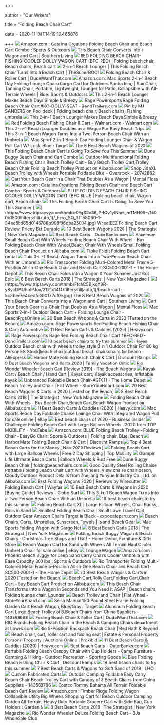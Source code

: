 +++
        
author = "Our Writers"
        
title = "Folding Beach Chair Cart"
        
date = 2020-11-08T14:19:10.465876
        
+++
[ ![](https://images-na.ssl-images-amazon.com/images/I/411pRTGjz7L._AC_.jpg)](https://images-na.ssl-images-amazon.com/images/I/411pRTGjz7L._AC_.jpg) Amazon.com : Catalina Creations Folding Beach Chair and Beach Cart Combo :  Sports & Outdoors
[ ![](https://static.onecms.io/wp-content/uploads/sites/24/2020/05/29/beach-chair-wagon-2000.jpg)](https://static.onecms.io/wp-content/uploads/sites/24/2020/05/29/beach-chair-wagon-2000.jpg) This Beach Chair Converts Into a Wagon and Cart | Southern Living
[ ![](https://i.pinimg.com/originals/41/f7/12/41f712845f46d2b71655956a18305200.jpg)](https://i.pinimg.com/originals/41/f7/12/41f712845f46d2b71655956a18305200.jpg) RED FOLDING BEACH CHAIR-FISHING-COOLER DOLLY WAGON CART (BFC-RED) | Folding  beach chair, Beach chairs, Beach cart
[ ![](https://www.thesuperboo.com/wp-content/uploads/2019/06/2-in-1-Beach-Lounger-This-Folding-Beach-Chair-Turns-Into-a-Beach-Cart.jpg)](https://www.thesuperboo.com/wp-content/uploads/2019/06/2-in-1-Beach-Lounger-This-Folding-Beach-Chair-Turns-Into-a-Beach-Cart.jpg) 2-in-1 Beach Lounger | This Folding Beach Chair Turns Into a Beach Cart |  TheSuperBOO!
[ ![](http://static.dudeiwantthat.com/img/outdoors/beach/resize(360%2C300)/folding-beach-chair-roller-27884.jpg)](http://static.dudeiwantthat.com/img/outdoors/beach/resize(360%2C300)/folding-beach-chair-roller-27884.jpg) Folding Beach Chair & Roller Cart | DudeIWantThat.com
[ ![](https://images-na.ssl-images-amazon.com/images/I/71mc40VmrOL._AC_UL474_SR474,450_.jpg)](https://images-na.ssl-images-amazon.com/images/I/71mc40VmrOL._AC_UL474_SR474,450_.jpg) Amazon.com: Mac Sports 2-in-1 Beach Day Folding Lounge Chair+Cargo Cart for  Outdoors Sunbathing | Sun Chair, Tanning Chair, Portable, Lightweight,  Lounger for Patio, Collapsible with All-Terrain Wheels | Blue: Sports &  Outdoors
[ ![](https://cdn0.wideopencountry.com/wp-content/uploads/2020/03/Mac-Sports-2-in-1-Outdoor-Beach-Cart-Folding-Lounge-Chair-wLock-Tanning-Sunbathing-Lounging-Pool-Backyard-Porch-Portable-Collapsible-with-All-Terrain-Wheels-Blue-wLock--1021x1024.jpg)](https://cdn0.wideopencountry.com/wp-content/uploads/2020/03/Mac-Sports-2-in-1-Outdoor-Beach-Cart-Folding-Lounge-Chair-wLock-Tanning-Sunbathing-Lounging-Pool-Backyard-Porch-Portable-Collapsible-with-All-Terrain-Wheels-Blue-wLock--1021x1024.jpg) This 2-in-1 Beach Lounger Makes Beach Days Simple & Breezy
[ ![](https://cdn11.bigcommerce.com/s-n4cjl/images/stencil/1280x1280/products/38513/823550/Rage-Powersports_KC-DOLLY-SEAT_image_1__33623.1562807301.jpg?c=2)](https://cdn11.bigcommerce.com/s-n4cjl/images/stencil/1280x1280/products/38513/823550/Rage-Powersports_KC-DOLLY-SEAT_image_1__33623.1562807301.jpg?c=2) Rage Powersports Rage Folding Beach Chair Cart #KC-DOLLY-SEAT -  BendTrailers.com
[ ![](https://i.pinimg.com/originals/50/f0/62/50f062f7024d656e234abcff479c23db.jpg)](https://i.pinimg.com/originals/50/f0/62/50f062f7024d656e234abcff479c23db.jpg) Pin by MJ SANDERS on Pool deck | Folding beach chair, Beach chairs, Fishing  umbrella
[ ![](https://cdn0.wideopencountry.com/wp-content/uploads/2020/03/beach-chair-lounger-.jpg)](https://cdn0.wideopencountry.com/wp-content/uploads/2020/03/beach-chair-lounger-.jpg) This 2-in-1 Beach Lounger Makes Beach Days Simple & Breezy
[ ![](https://i5.walmartimages.com/asr/507b9cdf-6f35-4b92-9c8c-9db092a0e2ac_1.c4f47b1c6c00715ae1d7d00a3cf055eb.jpeg)](https://i5.walmartimages.com/asr/507b9cdf-6f35-4b92-9c8c-9db092a0e2ac_1.c4f47b1c6c00715ae1d7d00a3cf055eb.jpeg) Red Folding Beach Fishing Chair & Cart - Walmart.com - Walmart.com
[ ![](https://odditymall.com/includes/content/this-beach-chair-doubles-as-a-wagon-for-easy-beach-trips-0.jpg)](https://odditymall.com/includes/content/this-beach-chair-doubles-as-a-wagon-for-easy-beach-trips-0.jpg) This 2-in-1 Beach Lounger Doubles as a Wagon For Easy Beach Trips
[ ![](https://odditymall.com/includes/content/3-in-1-beach-wagon-turns-into-a-two-person-beach-chair-with-an-umbrella-0.jpg)](https://odditymall.com/includes/content/3-in-1-beach-wagon-turns-into-a-two-person-beach-chair-with-an-umbrella-0.jpg) This 3-in-1 Beach Wagon Turns Into a Two-Person Beach Chair With an Umbrella
[ ![](https://target.scene7.com/is/image/Target/GUEST_55570bf2-078f-4b8b-a697-d0b3b7aac528?wid=488&hei=488&fmt=pjpeg)](https://target.scene7.com/is/image/Target/GUEST_55570bf2-078f-4b8b-a697-d0b3b7aac528?wid=488&hei=488&fmt=pjpeg) Mac Sport 2-in-1 Beach Day Folding Lounger Chair & Wagon Pull Cart W/ Lock,  Blue : Target
[ ![](https://www.tripsavvy.com/thmb/u3H_rrV3NHjn6Z88HM8F65KLMhE=/1500x1125/smart/filters:no_upscale()/81I3IZ61ryL._SL1500_-9112176f290b4c4e9b042c540062535d.jpg)](https://www.tripsavvy.com/thmb/u3H_rrV3NHjn6Z88HM8F65KLMhE=/1500x1125/smart/filters:no_upscale()/81I3IZ61ryL._SL1500_-9112176f290b4c4e9b042c540062535d.jpg) The 8 Best Beach Wagons of 2020
[ ![](https://imgix.bustle.com/uploads/image/2019/5/28/4b27f9d9-fe4b-40a4-8e8b-6f53e44b0830-5b7c2742-9ddc-4870-99d0-5222033be697-91zajg7ueul_sl1500_.jpg?w=960&h=540&fit=crop&crop=faces&auto=format%2Ccompress&cs=srgb&q=70)](https://imgix.bustle.com/uploads/image/2019/5/28/4b27f9d9-fe4b-40a4-8e8b-6f53e44b0830-5b7c2742-9ddc-4870-99d0-5222033be697-91zajg7ueul_sl1500_.jpg?w=960&h=540&fit=crop&crop=faces&auto=format%2Ccompress&cs=srgb&q=70) This Folding Beach Chair Cart Is Going To *Save* You This Summer
[ ![](https://www.shadeusa.com/wp-content/uploads/2015/04/Dunebuggy_1.gif)](https://www.shadeusa.com/wp-content/uploads/2015/04/Dunebuggy_1.gif) Dune Buggy Beach Chair and Cart Combo
[ ![](https://sc01.alicdn.com/kf/HTB1CQoGPXXXXXb.XVXXq6xXFXXXl.jpg_350x350.jpg)](https://sc01.alicdn.com/kf/HTB1CQoGPXXXXXb.XVXXq6xXFXXXl.jpg_350x350.jpg) Outdoor Multifunctional Folding Beach Fishing Chair Beach Trolley Cart -  Buy Beach Trolley Cart,Trolley Beach Chair,Folding Beach Trolley Product on  Alibaba.com
[ ![](https://ak1.ostkcdn.com/images/products/is/images/direct/d347ddf3aa81e9536f6bf96ac152dcdc6471139f/vidaXL-Portable-Beach-Trolley%2C-Chair%2C-Table%2C-Three-in-One%2C-Blue.jpg?impolicy=medium)](https://ak1.ostkcdn.com/images/products/is/images/direct/d347ddf3aa81e9536f6bf96ac152dcdc6471139f/vidaXL-Portable-Beach-Trolley%2C-Chair%2C-Table%2C-Three-in-One%2C-Blue.jpg?impolicy=medium) Shop vidaXL Beach Trolley with Wheels Portable Foldable Blue - Overstock -  20742862
[ ![](https://images2.minutemediacdn.com/image/upload/c_fill,g_auto,h_1248,w_2220/f_auto,q_auto,w_1100/v1559579946/shape/mentalfloss/584760-amazonhed.jpg)](https://images2.minutemediacdn.com/image/upload/c_fill,g_auto,h_1248,w_2220/f_auto,q_auto,w_1100/v1559579946/shape/mentalfloss/584760-amazonhed.jpg) Cart Your Beach Gear in a Chair That Doubles As a Wagon | Mental Floss
[ ![](https://images-na.ssl-images-amazon.com/images/I/81qRL6NvmfL._AC_SL1219_.jpg)](https://images-na.ssl-images-amazon.com/images/I/81qRL6NvmfL._AC_SL1219_.jpg) Amazon.com : Catalina Creations Folding Beach Chair and Beach Cart Combo :  Sports & Outdoors
[ ![](https://i.pinimg.com/originals/0c/de/f9/0cdef9c47acacd05f5ff618acff7269d.jpg)](https://i.pinimg.com/originals/0c/de/f9/0cdef9c47acacd05f5ff618acff7269d.jpg) BLUE FOLDING BEACH CHAIR FISHING COOLER DOLLY WAGON CART (BFC BLUE | Folding  beach chair, Wagon cart, Beach chairs
[ ![](https://imgix.bustle.com/uploads/image/2019/5/24/5b7c2742-9ddc-4870-99d0-5222033be697-91zajg7ueul_sl1500_.jpg)](https://imgix.bustle.com/uploads/image/2019/5/24/5b7c2742-9ddc-4870-99d0-5222033be697-91zajg7ueul_sl1500_.jpg) This Folding Beach Chair Cart Is Going To *Save* You This Summer
[ ![](https://www.tripsavvy.com/thmb/r0YgS2x36_PHGv1ylNhm_mTMH08=/1500x1500/filters:fill(auto,1)/_hero_SQ_3T158060-1-34ee5bd85d0146788b998f86dba25004.jpg)](https://www.tripsavvy.com/thmb/r0YgS2x36_PHGv1ylNhm_mTMH08=/1500x1500/filters:fill(auto,1)/_hero_SQ_3T158060-1-34ee5bd85d0146788b998f86dba25004.jpg) WheelEEZ Folding Beach Cart Review: Pricey But Durable
[ ![](https://pyxis.nymag.com/v1/imgs/f89/62d/59d6303af217bdac83f2e5d2ce6de7ba06-01-beach-wagon.rsquare.w600.jpg)](https://pyxis.nymag.com/v1/imgs/f89/62d/59d6303af217bdac83f2e5d2ce6de7ba06-01-beach-wagon.rsquare.w600.jpg) 10 Best Beach Wagons 2020 | The Strategist | New York Magazine
[ ![](https://www.outerbanks.com/images/uploads/static_content/760/cart_hero.jpg)](https://www.outerbanks.com/images/uploads/static_content/760/cart_hero.jpg) Best Beach Carts - OuterBanks.com
[ ![](https://sc02.alicdn.com/kf/HTB1rS_aLpXXXXXYXVXX760XFXXX5.png)](https://sc02.alicdn.com/kf/HTB1rS_aLpXXXXXYXVXX760XFXXX5.png) Aluminum Small Beach Cart With Wheels Folding Beach Chair With Wheel - Buy Folding  Beach Chair With Wheel,Beach Chair With Wheels,Small Folding Beach Chair  Product on Alibaba.com
[ ![](https://budgetvideo.com/images/gallery/foldit_cart.jpg)](https://budgetvideo.com/images/gallery/foldit_cart.jpg) Tipke Foldit Folding Beach Cart rental
[ ![](https://odditymall.com/includes/content/upload/3-in-1-beach-wagon-turns-into-a-two-person-beach-chair-with-an-umbrella-5074.jpg)](https://odditymall.com/includes/content/upload/3-in-1-beach-wagon-turns-into-a-two-person-beach-chair-with-an-umbrella-5074.jpg) This 3-in-1 Beach Wagon Turns Into a Two-Person Beach Chair With an Umbrella
[ ![](https://images.homedepot-static.com/productImages/074ccf87-b017-4aca-85d3-05fd27663581/svn/multi-rio-beach-chairs-sc500-2001-1-64_600.jpg)](https://images.homedepot-static.com/productImages/074ccf87-b017-4aca-85d3-05fd27663581/svn/multi-rio-beach-chairs-sc500-2001-1-64_600.jpg) Rio Transporter Folding Multi-Colored Metal Frame 5-Position All-In-One Beach  Chair and Beach Cart-SC500-2001-1 - The Home Depot
[ ![](https://redtri.com/wp-content/uploads/2019/06/Folding-Chair-2_Amazon.jpg?w=762)](https://redtri.com/wp-content/uploads/2019/06/Folding-Chair-2_Amazon.jpg?w=762) This Beach Chair Folds into a Wagon & Your Summer Just Got Epic
[ ![](https://pyxis.nymag.com/v1/imgs/33f/96c/89338ca8e44e2d7b9cd1f04c0bb5533683-11---.rhorizontal.w600.jpg)](https://pyxis.nymag.com/v1/imgs/33f/96c/89338ca8e44e2d7b9cd1f04c0bb5533683-11---.rhorizontal.w600.jpg) 8 Best Beach Carts 2018 | The Strategist | New York Magazine
[ ![](https://www.tripsavvy.com/thmb/FtchC5BjkqYDR-y8ycDMUhoIPJo=/2121x1414/filters:fill(auto,1)/beach-cart-5c3bee7e4cedfd000177cf0e.jpg)](https://www.tripsavvy.com/thmb/FtchC5BjkqYDR-y8ycDMUhoIPJo=/2121x1414/filters:fill(auto,1)/beach-cart-5c3bee7e4cedfd000177cf0e.jpg) The 8 Best Beach Wagons of 2020
[ ![](https://imagesvc.meredithcorp.io/v3/mm/image?url=https%3A%2F%2Fstatic.onecms.io%2Fwp-content%2Fuploads%2Fsites%2F24%2F2020%2F05%2F29%2Fmac-sports-beach-day-lounger.jpg)](https://imagesvc.meredithcorp.io/v3/mm/image?url=https%3A%2F%2Fstatic.onecms.io%2Fwp-content%2Fuploads%2Fsites%2F24%2F2020%2F05%2F29%2Fmac-sports-beach-day-lounger.jpg) This Beach Chair Converts Into a Wagon and Cart | Southern Living
[ ![](https://images2.minutemediacdn.com/image/upload/c_fit,f_auto,fl_lossy,q_auto,w_728/v1561996724/shape/mentalfloss/584760-amazon1.jpg?itok=UxorGgSu)](https://images2.minutemediacdn.com/image/upload/c_fit,f_auto,fl_lossy,q_auto,w_728/v1561996724/shape/mentalfloss/584760-amazon1.jpg?itok=UxorGgSu) Cart Your Beach Gear in a Chair That Doubles As a Wagon | Mental Floss
[ ![](https://beachprosonline.com/wp-content/uploads/2019/08/81w8VXEGqL._SL1500_.jpg)](https://beachprosonline.com/wp-content/uploads/2019/08/81w8VXEGqL._SL1500_.jpg) Mac Sports 2-in-1 Outdoor Beach Cart + Folding Lounge Chair -  BeachProsOnline
[ ![](https://www.divein.com/wp-content/uploads/Mac-Sports-Heavy-Duty-Collapsible-Folding-All-Terrain-Utility-Wagon-Beach-Cart.jpg)](https://www.divein.com/wp-content/uploads/Mac-Sports-Heavy-Duty-Collapsible-Folding-All-Terrain-Utility-Wagon-Beach-Cart.jpg) 20 Best Beach Wagons & Carts in 2020 [Tested on the Beach]
[ ![](https://images-na.ssl-images-amazon.com/images/I/41dBVTbccIL._AC_.jpg)](https://images-na.ssl-images-amazon.com/images/I/41dBVTbccIL._AC_.jpg) Amazon.com: Rage Powersports Red Folding Beach Fishing Chair & Cart:  Automotive
[ ![](https://heavy.com/wp-content/uploads/2018/10/MacSports-Foldable-Chaise-Lounge-Chair-with-Integrated-Pull-Cart.jpg?quality=65&strip=all&w=425)](https://heavy.com/wp-content/uploads/2018/10/MacSports-Foldable-Chaise-Lounge-Chair-with-Integrated-Pull-Cart.jpg?quality=65&strip=all&w=425) 11 Best Beach Carts & Caddies (2020) | Heavy.com
[ ![](https://cdn11.bigcommerce.com/s-n4cjl/images/stencil/1280x1280/products/38508/823543/Rage-Powersports_BFC-RED_image_2__96418.1562807297.jpg?c=2)](https://cdn11.bigcommerce.com/s-n4cjl/images/stencil/1280x1280/products/38508/823543/Rage-Powersports_BFC-RED_image_2__96418.1562807297.jpg?c=2) Rage Powersports Rage Red Folding Beach Chair Cart #BFC-RED -  BendTrailers.com
[ ![](https://media4.s-nbcnews.com/j/newscms/2020_24/1578061/41emfxnee3l-5edfad7b307db_bfc259dd09638dd31393822c38a7ef43.fit-720w.jpg)](https://media4.s-nbcnews.com/j/newscms/2020_24/1578061/41emfxnee3l-5edfad7b307db_bfc259dd09638dd31393822c38a7ef43.fit-720w.jpg) 18 best beach chairs to try this summer
[ ![](https://ae01.alicdn.com/kf/HTB11vdsQXXXXXaHXVXXq6xXFXXXq/iKayaa-Outdoor-Beach-chair-with-wheels-trolley-style-3-in-1-Outdoor-Chair-For-80-kg.jpg)](https://ae01.alicdn.com/kf/HTB11vdsQXXXXXaHXVXXq6xXFXXXq/iKayaa-Outdoor-Beach-chair-with-wheels-trolley-style-3-in-1-Outdoor-Chair-For-80-kg.jpg) iKayaa Outdoor Beach chair with wheels trolley style 3 in 1 Outdoor Chair  For 80 kg Person ES Stock|beach chair|outdoor beach chairschairs for beach  - AliExpress
[ ![](https://www.discountramps.com/images/xxl/BFC__5.jpg)](https://www.discountramps.com/images/xxl/BFC__5.jpg) Harbor Mate Folding Beach Chair & Cart | Discount Ramps
[ ![](https://www.familyvacationcritic.com/uploads/sites/19/2020/02/man-pulling-beach-wagon-dog-beach.jpg)](https://www.familyvacationcritic.com/uploads/sites/19/2020/02/man-pulling-beach-wagon-dog-beach.jpg) 9 Best Beach Wagons and Carts 2020 | Family Vacation Critic
[ ![](https://thebeachwagons.com/wp-content/uploads/2017/11/Rio-Brands-Deluxe-Wonder-Wheeler-Beach-Cart.jpg)](https://thebeachwagons.com/wp-content/uploads/2017/11/Rio-Brands-Deluxe-Wonder-Wheeler-Beach-Cart.jpg) Rio Wonder Wheeler Beach Cart [Review 2019] - The Beach Wagons
[ ![](https://i.pinimg.com/474x/29/ea/66/29ea66f980877105b83ba30194781e9d.jpg)](https://i.pinimg.com/474x/29/ea/66/29ea66f980877105b83ba30194781e9d.jpg) Kayak Cart / Beach Chair / Hand Cart | Kayak cart, Kayak accessories,  Inflatable kayak
[ ![](https://images.homedepot-static.com/productImages/f0a1353a-ebb6-43e3-931c-11e0877ae01f/svn/white-powder-coating-folding-chairs-agf011-64_1000.jpg)](https://images.homedepot-static.com/productImages/f0a1353a-ebb6-43e3-931c-11e0877ae01f/svn/white-powder-coating-folding-chairs-agf011-64_1000.jpg) Unbranded Foldable Beach Chair-AGF011 - The Home Depot
[ ![](https://cdn11.bigcommerce.com/s-6p8lmnk/products/1990/images/21644/061400-web-beachn-trolley-cart-live-at-beach-pulling-vinyl-sides-and-logo-w-net-sm_1__62090.1561482621.500.750.jpg?c=3)](https://cdn11.bigcommerce.com/s-6p8lmnk/products/1990/images/21644/061400-web-beachn-trolley-cart-live-at-beach-pulling-vinyl-sides-and-logo-w-net-sm_1__62090.1561482621.500.750.jpg?c=3) Beach Trolley and Chair | Flat Wheel - StoreYourBoard.com
[ ![](https://www.divein.com/wp-content/uploads/Mac-Sports-Collapsible-Folding-Outdoor-Beach-Wagon-with-Side-Table.jpg)](https://www.divein.com/wp-content/uploads/Mac-Sports-Collapsible-Folding-Outdoor-Beach-Wagon-with-Side-Table.jpg) 20 Best Beach Wagons & Carts in 2020 [Tested on the Beach]
[ ![](https://pyxis.nymag.com/v1/imgs/670/5d0/b8afbdbcda2b0b24da73ed06e335d8b104-5----.2x.rhorizontal.w600.jpg)](https://pyxis.nymag.com/v1/imgs/670/5d0/b8afbdbcda2b0b24da73ed06e335d8b104-5----.2x.rhorizontal.w600.jpg) 8 Best Beach Carts 2018 | The Strategist | New York Magazine
[ ![](https://sc02.alicdn.com/kf/HTB1w2ZdIFXXXXchXpXXq6xXFXXXN.jpg)](https://sc02.alicdn.com/kf/HTB1w2ZdIFXXXXchXpXXq6xXFXXXN.jpg) Folding Beach Chair With Wheels - Buy Beach Chair,Beach Cart,Beach Wagon  Product on Alibaba.com
[ ![](https://heavy.com/wp-content/uploads/2018/10/Challenger-Mobility-Folding-Sand-and-Beach-Trolley.jpg?quality=65&strip=all&w=425)](https://heavy.com/wp-content/uploads/2018/10/Challenger-Mobility-Folding-Sand-and-Beach-Trolley.jpg?quality=65&strip=all&w=425) 11 Best Beach Carts & Caddies (2020) | Heavy.com
[ ![](https://i.ebayimg.com/images/g/K8IAAOSw-lhfHybK/s-l1600.jpg)](https://i.ebayimg.com/images/g/K8IAAOSw-lhfHybK/s-l1600.jpg) Mac Sports Beach Day Foldable Chaise Lounge Chair With Integrated Wagon  Pull for sale online | eBay
[ ![](https://i.insider.com/5f036e301918246da4518f56?width=1136&format=jpeg)](https://i.insider.com/5f036e301918246da4518f56?width=1136&format=jpeg) Best beach chairs of 2020 - Business Insider
[ ![](https://i.ytimg.com/vi/aQN8i6w0bMc/maxresdefault.jpg)](https://i.ytimg.com/vi/aQN8i6w0bMc/maxresdefault.jpg) Challenger Folding Beach Cart with Large Balloon Wheels J2020 from TOP  MOBILITY - YouTube
[ ![](https://i.pinimg.com/originals/43/58/1e/43581e92fab833d5b1c8fff10b8abc21.jpg)](https://i.pinimg.com/originals/43/58/1e/43581e92fab833d5b1c8fff10b8abc21.jpg) Amazon.com: BLUE Folding Beach Trolley - Folding Chair - EasyGo Chair:  Sports & Outdoors | Folding chair, Blue, Beach
[ ![](https://www.discountramps.com/images/xxl/BFC__3.jpg)](https://www.discountramps.com/images/xxl/BFC__3.jpg) Harbor Mate Folding Beach Chair & Cart | Discount Ramps
[ ![](https://cdn.sympathink.com/wp-content/uploads/mac-sports-heavy-duty-collapsible-folding-all-terrain-utility-beach-wagon-cart.jpg)](https://cdn.sympathink.com/wp-content/uploads/mac-sports-heavy-duty-collapsible-folding-all-terrain-utility-beach-wagon-cart.jpg) Top 4 Best Beach Carts for the Money [ Nov 2020 Reviews ]
[ ![](https://f4n3m9b2.stackpathcdn.com/media/catalog/product/cache/1/image/85e4522595efc69f496374d01ef2bf13/c/h/challenger_folding_beach_cart_large_balloon_wheels.jpg)](https://f4n3m9b2.stackpathcdn.com/media/catalog/product/cache/1/image/85e4522595efc69f496374d01ef2bf13/c/h/challenger_folding_beach_cart_large_balloon_wheels.jpg) Folding Beach Cart with Large Balloon Wheels | Free 2 Day Shipping | Top  Mobility
[ ![](https://329uco3kqvfo31hrf73h1o3o-wpengine.netdna-ssl.com/wp-content/uploads/2018/10/Beach-Cart-XL_2020-1200x1280.jpg)](https://329uco3kqvfo31hrf73h1o3o-wpengine.netdna-ssl.com/wp-content/uploads/2018/10/Beach-Cart-XL_2020-1200x1280.jpg) Glampin Life Ultimate Beach Carts | Balloon Wheels & Rust Free
[ ![](http://www.foldingbeachchairs.com/wp-content/uploads/2014/03/dunebuggy_beach_cart.gif)](http://www.foldingbeachchairs.com/wp-content/uploads/2014/03/dunebuggy_beach_cart.gif) Dune Buggy Beach Chair | foldingbeachchairs.com
[ ![](https://sc02.alicdn.com/kf/H1ccdf7529de1425a92d954a213daff04Z.jpg_350x350.jpg)](https://sc02.alicdn.com/kf/H1ccdf7529de1425a92d954a213daff04Z.jpg_350x350.jpg) Good Quality Steel Rolling Chaise Portable Folding Beach Chair Cart with  Wheels, View chaise chair beach, Cloudy Outdoor Product Details from  Zhejiang Yunyue Industry Co., Ltd. on Alibaba.com
[ ![](https://cdn.thewirecutter.com/wp-content/uploads/2020/07/collapsible-wagons-2x1-lowres6354-1024x512.jpg)](https://cdn.thewirecutter.com/wp-content/uploads/2020/07/collapsible-wagons-2x1-lowres6354-1024x512.jpg) Best Folding Wagons 2020 | Reviews by Wirecutter
[ ![](https://secure.img1-fg.wfcdn.com/im/24566992/resize-h600-w600%5Ecompr-r85/9117/91170111/Folding+Wagon+Garden+Shopping+Beach+Cart.jpg)](https://secure.img1-fg.wfcdn.com/im/24566992/resize-h600-w600%5Ecompr-r85/9117/91170111/Folding+Wagon+Garden+Shopping+Beach+Cart.jpg) Folding Beach Cart | Wayfair
[ ![](https://www.globosurfer.com/wp-content/uploads/2018/03/the-best-beach-cart.jpg)](https://www.globosurfer.com/wp-content/uploads/2018/03/the-best-beach-cart.jpg) 10 Best Beach Carts & Wagons in 2020  [Buying Guide] Reviews - Globo Surf
[ ![](https://odditymall.com/includes/content/upload/3-in-1-beach-wagon-turns-into-a-two-person-beach-chair-with-an-umbrella-5759.jpg)](https://odditymall.com/includes/content/upload/3-in-1-beach-wagon-turns-into-a-two-person-beach-chair-with-an-umbrella-5759.jpg) This 3-in-1 Beach Wagon Turns Into a Two-Person Beach Chair With an Umbrella
[ ![](https://media3.s-nbcnews.com/i/newscms/2020_30/1593883/41hxn1-kfdl-5f1b25dd74f08_3f18d92c8993be6c32284416665538cf.jpg)](https://media3.s-nbcnews.com/i/newscms/2020_30/1593883/41hxn1-kfdl-5f1b25dd74f08_3f18d92c8993be6c32284416665538cf.jpg) 18 best beach chairs to try this summer
[ ![](https://www.glampinlife.com/wp-content/uploads/2019/05/Folding-Beach-Cart-Balloon-Wheels_11.jpg)](https://www.glampinlife.com/wp-content/uploads/2019/05/Folding-Beach-Cart-Balloon-Wheels_11.jpg) Folding Beach Cart XL | Large Balloon Wheels, Chair Racks, Rolls in Sand
[ ![](https://www.expocafeperu.com/w/2020/01/smallest-folding-beach-chair-small-folding-lawn-chair-small-folding-travel-chair-small-folding-chair-cart.jpg)](https://www.expocafeperu.com/w/2020/01/smallest-folding-beach-chair-small-folding-lawn-chair-small-folding-travel-chair-small-folding-chair-cart.jpg) Smallest Folding Beach Chair Small Lawn Travel Cart Outdoor Gear Amazon  Chairs Target In Black - expocafeperu.com
[ ![](https://www.islandbeachgear.com/pub/media/wysiwyg/IBG_BlueRidgeChairs_BANNER.jpg)](https://www.islandbeachgear.com/pub/media/wysiwyg/IBG_BlueRidgeChairs_BANNER.jpg) Beach Chairs, Carts, Umbrellas, Sunscreen, Towels | Island Beach Gear
[ ![](https://richmedia.ca-richimage.com/ImageDelivery/imageService?profileId=12026540&id=1465092&recipeId=728)](https://richmedia.ca-richimage.com/ImageDelivery/imageService?profileId=12026540&id=1465092&recipeId=728) Mac Sports Folding Wagon with Cargo Net
[ ![](https://pyxis.nymag.com/v1/imgs/b1f/f0e/4adb0b7de968c69964525c68b2a80b7938-3----.2x.rhorizontal.w600.jpg)](https://pyxis.nymag.com/v1/imgs/b1f/f0e/4adb0b7de968c69964525c68b2a80b7938-3----.2x.rhorizontal.w600.jpg) 8 Best Beach Carts 2018 | The Strategist | New York Magazine
[ ![](https://cdn-tp3.mozu.com/24484-36801/cms/36801/files/642ea2b5-6534-4093-ba41-7e95fd3dd66a?maxWidth=350&_mzcb=_1604005803151)](https://cdn-tp3.mozu.com/24484-36801/cms/36801/files/642ea2b5-6534-4093-ba41-7e95fd3dd66a?maxWidth=350&_mzcb=_1604005803151) Folding Beach Buggy Wagon & Beach Chairs - Christmas Tree Shops and That! -  Home Decor, Furniture & Gifts Store
[ ![](https://i.ebayimg.com/images/g/WZ4AAOSwiuVesdMg/s-l640.jpg)](https://i.ebayimg.com/images/g/WZ4AAOSwiuVesdMg/s-l640.jpg) Beach Wagon Cart for Sand with Wheels All Terrain Haul Cooler Umbrella Chair  for sale online | eBay
[ ![](https://cdn.shopify.com/s/files/1/1553/1781/files/IMG_2674_2.jpg?v=1596745239)](https://cdn.shopify.com/s/files/1/1553/1781/files/IMG_2674_2.jpg?v=1596745239) Lounge Wagon
[ ![](https://images-na.ssl-images-amazon.com/images/I/91IqCcxqzdL._AC_SL1500_.jpg)](https://images-na.ssl-images-amazon.com/images/I/91IqCcxqzdL._AC_SL1500_.jpg) Amazon.com : Phoenix Beach Buggy for Deep Sand Carry Chairs Cooler Umbrella  with Ease Capacity 300 lbs : Sports & Outdoors
[ ![](https://images.homedepot-static.com/productImages/4221011e-6901-493c-ae7b-37b2048f62f6/svn/multi-rio-beach-chairs-sc500-2001-1-a0_600.jpg)](https://images.homedepot-static.com/productImages/4221011e-6901-493c-ae7b-37b2048f62f6/svn/multi-rio-beach-chairs-sc500-2001-1-a0_600.jpg) Rio Transporter Folding Multi-Colored Metal Frame 5-Position All-In-One Beach  Chair and Beach Cart-SC500-2001-1 - The Home Depot
[ ![](https://www.divein.com/wp-content/uploads/Sekey-Folding-Wagon-Cart-Collapsible-Outdoor-Utility-Wagon-Garden-Shopping-Cart.jpg)](https://www.divein.com/wp-content/uploads/Sekey-Folding-Wagon-Cart-Collapsible-Outdoor-Utility-Wagon-Garden-Shopping-Cart.jpg) 20 Best Beach Wagons & Carts in 2020 [Tested on the Beach]
[ ![](https://sc02.alicdn.com/kf/HTB1IxXaLFXXXXazXXXXq6xXFXXXU.jpg)](https://sc02.alicdn.com/kf/HTB1IxXaLFXXXXazXXXXq6xXFXXXU.jpg) Beach Cart,Rolly Cart,Folding Cart,Chair Cart - Buy Beach Cart Product on  Alibaba.com
[ ![](https://i.pinimg.com/474x/e4/17/39/e41739fdd474be75bbb4a83bc6f6f999.jpg)](https://i.pinimg.com/474x/e4/17/39/e41739fdd474be75bbb4a83bc6f6f999.jpg) This Beach Chair Transforms Into a Wagon in Seconds and You Need It ASAP | Beach  chairs, Folding lounge chair, Lounger
[ ![](https://cdn11.bigcommerce.com/s-6p8lmnk/images/stencil/600w/products/1990/21640/061400-web-beach-trolley-cart-only-no-bike-attachment-vinyl-side-w-logo__93060.1561482637.jpg?c=3)](https://cdn11.bigcommerce.com/s-6p8lmnk/images/stencil/600w/products/1990/21640/061400-web-beach-trolley-cart-only-no-bike-attachment-vinyl-side-w-logo__93060.1561482637.jpg?c=3) Beach Trolley and Chair | Flat Wheel - StoreYourBoard.com
[ ![](https://target.scene7.com/is/image/Target/GUEST_41caaa9a-6bc6-4d59-90a0-757f13a6b568?wid=488&hei=488&fmt=pjpeg)](https://target.scene7.com/is/image/Target/GUEST_41caaa9a-6bc6-4d59-90a0-757f13a6b568?wid=488&hei=488&fmt=pjpeg) Seina Manual 150 Pound Steel Frame Folding Garden Cart Beach Wagon,  Blue/Gray : Target
[ ![](https://timg.china.cn/3/1_38_63370_600_600.jpg)](https://timg.china.cn/3/1_38_63370_600_600.jpg) Aluminum Folding Beach Cart Large Beach Trolley of 8.Beach Chairs from  China Suppliers - 143568968
[ ![](http://static.dudeiwantthat.com//img/outdoors/beach/folding-beach-chair-roller-27886.jpg)](http://static.dudeiwantthat.com//img/outdoors/beach/folding-beach-chair-roller-27886.jpg) Folding Beach Chair & Roller Cart | DudeIWantThat.com
[ ![](http://mobileimages.lowes.com/product/converted/080958/080958380218.jpg)](http://mobileimages.lowes.com/product/converted/080958/080958380218.jpg) RIO Brands Folding Beach Chair in the Beach & Camping Chairs department at  Lowes.com
[ ![](https://b3h2.scene7.com/is/image/BedBathandBeyond/13977416182443p)](https://b3h2.scene7.com/is/image/BedBathandBeyond/13977416182443p) Rio 5-Position Backpack Beach Chair | Bed Bath & Beyond
[ ![](https://images.proxibid.com/AuctionImages/794/166120/FullSize/106.jpg)](https://images.proxibid.com/AuctionImages/794/166120/FullSize/106.jpg) Beach chair, cart, roller cart and folding seat | Estate & Personal  Property Personal Property | Auctions Online | Proxibid
[ ![](https://heavy.com/wp-content/uploads/2019/04/berkley-fishing-cart-1.jpg?quality=65&strip=all&w=425)](https://heavy.com/wp-content/uploads/2019/04/berkley-fishing-cart-1.jpg?quality=65&strip=all&w=425) 11 Best Beach Carts & Caddies (2020) | Heavy.com
[ ![](https://www.outerbanks.com/images/uploads/static_content/760/alumacart2.jpg)](https://www.outerbanks.com/images/uploads/static_content/760/alumacart2.jpg) Best Beach Carts - OuterBanks.com
[ ![](https://m.costway.ca/media/catalog/product/cache/1/image/600x/9df78eab33525d08d6e5fb8d27136e95/5/2/52_2_13.jpg)](https://m.costway.ca/media/catalog/product/cache/1/image/600x/9df78eab33525d08d6e5fb8d27136e95/5/2/52_2_13.jpg) Portable Folding Beach Canopy Chair with Cup Holders - Camp Furniture -  Camping & Hiking - Outdoor Recreation - Sporting Goods
[ ![](https://www.discountramps.com/images/xxl/BFC-BLUE__2.jpg)](https://www.discountramps.com/images/xxl/BFC-BLUE__2.jpg) Blue Folding Beach Fishing Chair & Cart | Discount Ramps
[ ![](https://media1.s-nbcnews.com/j/newscms/2020_30/1593886/s-l300-5f1b26c6d07ff_3a1f86b929a427a65e2be276ab01d717.fit-720w.jpg)](https://media1.s-nbcnews.com/j/newscms/2020_30/1593886/s-l300-5f1b26c6d07ff_3a1f86b929a427a65e2be276ab01d717.fit-720w.jpg) 18 best beach chairs to try this summer
[ ![](https://loveheyocean.com/wp-content/uploads/2017/01/Heavy-Duty-Wheeleez-Beach-Cart-e1530135093495.png)](https://loveheyocean.com/wp-content/uploads/2017/01/Heavy-Duty-Wheeleez-Beach-Cart-e1530135093495.png) 7 Best Beach Carts & Wagons for Soft Sand of 2019 | LHO
[ ![](https://www.jeanscanvas.com/images/Miscellaneous-Custom-Canvas/Custom-Carts/beach-carts-foldable-2.jpg)](https://www.jeanscanvas.com/images/Miscellaneous-Custom-Canvas/Custom-Carts/beach-carts-foldable-2.jpg) Custom Fabricated Carts
[ ![](https://timg.china.cn/3/1_650_63434_398_399.jpg)](https://timg.china.cn/3/1_650_63434_398_399.jpg) Outdoor Camping Foldable Easy Carry Beach Chair Beach Trolley Cart with  Canopy of 8.Beach Chairs from China Suppliers - 143568786
[ ![](https://sixtimesanhour.com/wp-content/uploads/2020/01/Costco-Tommy-Bahama-All-Terrain-Foldable-Beach.jpg)](https://sixtimesanhour.com/wp-content/uploads/2020/01/Costco-Tommy-Bahama-All-Terrain-Foldable-Beach.jpg) Costco Tommy Bahama All Terrain Foldable Beach Cart Review
[ ![](https://images-na.ssl-images-amazon.com/images/I/81Sw2htNC5L._AC_SL1500_.jpg)](https://images-na.ssl-images-amazon.com/images/I/81Sw2htNC5L._AC_SL1500_.jpg) Amazon.com : Timber Ridge Folding Wagon Collapsible Utility Big Wheels  Shopping Cart for Beach Outdoor Camping Garden All Terrain, Heavy Duty  Portable Grocery Cart with Side Bag, Cup Holders : Garden &
[ ![](https://pyxis.nymag.com/v1/imgs/a01/216/a960d8f4ed08bd72b41b9f161c3a3664b8-1----.rhorizontal.w600.jpg)](https://pyxis.nymag.com/v1/imgs/a01/216/a960d8f4ed08bd72b41b9f161c3a3664b8-1----.rhorizontal.w600.jpg) 8 Best Beach Carts 2018 | The Strategist | New York Magazine
[ ![](https://bjs.scene7.com/is/image/bjs/722441?$bjs-Zoom$)](https://bjs.scene7.com/is/image/bjs/722441?$bjs-Zoom$) Rio Wonder Wheeler Deluxe Folding Beach Cart - BJs WholeSale Club
